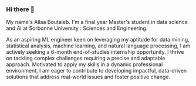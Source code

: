 ### Hi there 👋

My name's Allaa Boutaleb. I'm a final year Master's student in data science and AI at Sorbonne University : Sciences and Engineering.

As an aspiring ML engineer keen on leveraging my aptitude for data mining, statistical analysis, machine learning, and natural language processing, I am actively seeking a 6-month end-of-studies internship opportunity. I thrive on tackling complex challenges requiring a precise and adaptable approach. Motivated to apply my skills in a dynamic professional environment, I am eager to contribute to developing impactful, data-driven solutions that address real-world issues and foster positive change.


<!--
**Allaa-boutaleb/Allaa-boutaleb** is a ✨ _special_ ✨ repository because its `README.md` (this file) appears on your GitHub profile.

Here are some ideas to get you started:

- 🔭 I’m currently working on ...
- 🌱 I’m currently learning ...
- 👯 I’m looking to collaborate on ...
- 🤔 I’m looking for help with ...
- 💬 Ask me about ...
- 📫 How to reach me: ...
- 😄 Pronouns: ...
- ⚡ Fun fact: ...
-->
